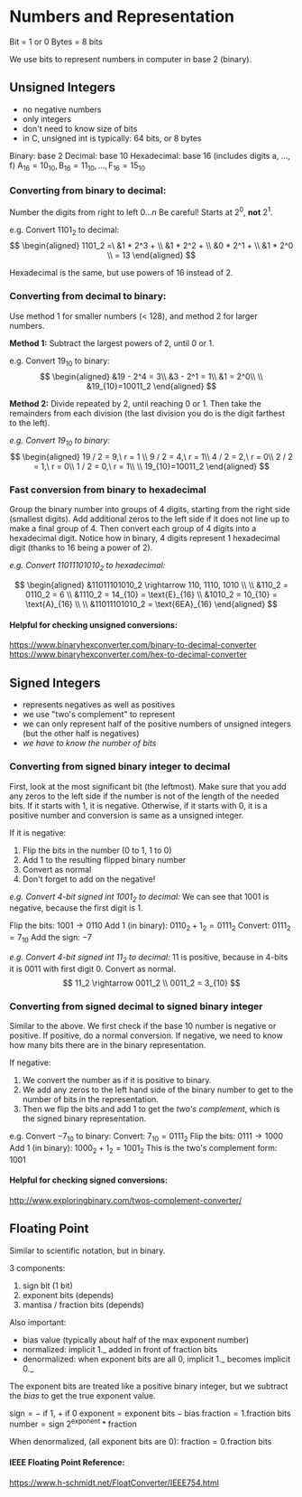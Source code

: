 # Numbers and Representation

Bit = 1 or 0
Bytes = 8 bits

We use bits to represent numbers in computer in base 2 (binary).

## Unsigned Integers
- no negative numbers
- only integers
- don't need to know size of bits
- in C, unsigned int is typically: 64 bits, or 8 bytes

Binary: base 2
Decimal: base 10
Hexadecimal: base 16 (includes digits a, ..., f)
$\text{A}_{16} = 10_{10}, \text{B}_{16} = 11_{10}, ..., \text{F}_{16} = 15_{10}$

### Converting from binary to decimal:

Number the digits from right to left $0 ... n$
Be careful! Starts at $2^0$, **not** $2^1$.

e.g. Convert $1101_2$ to decimal:
$$
\begin{aligned}
1101_2 =\ &1 * 2^3 + \\
          &1 * 2^2 + \\
          &0 * 2^1 + \\
          &1 * 2^0 \\
      = 13
\end{aligned}
$$

Hexadecimal is the same, but use powers of 16 instead of 2.

### Converting from decimal to binary:
Use method 1 for smaller numbers (< 128), and method 2 for larger numbers.

**Method 1:** Subtract the largest powers of 2, until 0 or 1.

e.g. Convert $19_{10}$ to binary:
$$
\begin{aligned}
&19 - 2^4 = 3\\
&3 - 2^1 = 1\\
&1 = 2^0\\
\\
&19_{10}=10011_2
\end{aligned}
$$

**Method 2:** Divide repeated by 2, until reaching 0 or 1. Then take the remainders from each division (the last division you do is the digit farthest to the left).

*e.g. Convert $19_{10}$ to binary:*
$$
\begin{aligned}
19 / 2 = 9,\ r = 1 \\
9 / 2 = 4,\ r = 1\\
4 / 2 = 2,\ r = 0\\
2 / 2 = 1,\ r = 0\\
1 / 2 = 0,\ r = 1\\
\\
19_{10}=10011_2
\end{aligned}
$$

### Fast conversion from binary to hexadecimal

Group the binary number into groups of 4 digits, starting from the right side (smallest digits). Add additional zeros to the left side if it does not line up to make a final group of 4. Then convert each group of 4 digits into a hexadecimal digit. Notice how in binary, 4 digits represent 1 hexadecimal digit (thanks to 16 being a power of 2).

*e.g. Convert $11011101010_2$ to hexadecimal:*

$$
\begin{aligned}
&11011101010_2 \rightarrow 110, 1110, 1010 \\
\\
&110_2 = 0110_2 = 6 \\
&1110_2 = 14_{10} = \text{E}_{16} \\
&1010_2 = 10_{10} = \text{A}_{16} \\
\\
&11011101010_2 = \text{6EA}_{16}
\end{aligned}
$$

#### Helpful for checking unsigned conversions:
https://www.binaryhexconverter.com/binary-to-decimal-converter
https://www.binaryhexconverter.com/hex-to-decimal-converter

## Signed Integers
- represents negatives as well as positives
- we use "two's complement" to represent
- we can only represent half of the positive numbers of unsigned integers (but the other half is negatives)
- *we have to know the number of bits*

### Converting from signed binary integer to decimal

First, look at the most significant bit (the leftmost). Make sure that you add any zeros to the left side if the number is not of the length of the needed bits. If it starts with 1, it is negative. Otherwise, if it starts with 0, it is a positive number and conversion is same as a unsigned integer.

If it is negative:
1. Flip the bits in the number (0 to 1, 1 to 0)
2. Add 1 to the resulting flipped binary number
3. Convert as normal
4. Don't forget to add on the negative!

*e.g. Convert 4-bit signed int $1001_{2}$ to decimal:*
We can see that $1001$ is negative, because the first digit is 1.

Flip the bits: $1001 \rightarrow 0110$
Add 1 (in binary): $0110_2 + 1_2 = 0111_2$
Convert: $0111_2 = 7_{10}$
Add the sign: $-7$


*e.g. Convert 4-bit signed int $11_{2}$ to decimal:*
$11$ is positive, because in 4-bits it is $0011$ with first digit 0. Convert as normal.
$$
11_2 \rightarrow 0011_2 \\
0011_2 = 3_{10}
$$

### Converting from signed decimal to signed binary integer

Similar to the above. We first check if the base 10 number is negative or positive. If positive, do a normal conversion. If negative, we need to know how many bits there are in the binary representation.

If negative:
1. We convert the number as if it is positive to binary.
2. We add any zeros to the left hand side of the binary number to get to the number of bits in the representation.
3. Then we flip the bits and add 1 to get the *two's complement*, which is the signed binary representation.

e.g. Convert $-7_{10}$ to binary:
Convert: $7_{10} = 0111_2$
Flip the bits: $0111 \rightarrow 1000$
Add 1 (in binary): $1000_2 + 1_2 = 1001_2$
This is the two's complement form: $1001$

#### Helpful for checking signed conversions:
http://www.exploringbinary.com/twos-complement-converter/

## Floating Point
Similar to scientific notation, but in binary.

3 components:
1. sign bit (1 bit)
2. exponent bits (depends)
3. mantisa / fraction bits (depends)

Also important:
- bias value (typically about half of the max exponent number)
- normalized: implicit $1.\_$ added in front of fraction bits
- denormalized: when exponent bits are all 0, implicit $1.\_$ becomes implicit $0.\_$

The exponent bits are treated like a positive binary integer, but we subtract the *bias* to get the true exponent value.

$\text{sign} = -\ \text{if 1, + if 0}$
$\text{exponent} = \text{exponent bits} - \text{bias}$
$\text{fraction} = 1.\text{fraction bits}$
$\text{number} = \text{sign} \ 2^{\text{exponent}} * \text{fraction}$

When denormalized, (all exponent bits are 0):
$\text{fraction} = 0.\text{fraction bits}$

#### IEEE Floating Point Reference:
https://www.h-schmidt.net/FloatConverter/IEEE754.html
